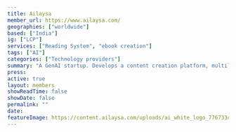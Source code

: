 ```yaml
---
title: Ailaysa
member_url: https://www.ailaysa.com/
geographies: ["worldwide"]
based: ["India"]
ig: ["LCP"] 
services: ["Reading System", "ebook creation"]
tags: ["AI"]
categories: ["Technology providers"]
summary: "A GenAI startup. Develops a content creation platform, multilingual and multimodal; addresses the book publishing segment. Develops an ebook reader with Readium Mobile and Web. The conversational robot Chai reader, is like a virtual bookseller. The application can answer readers' questions about a particular title. The idea is not to broadcast the content of the book, but to answer the question as if someone had read it. The tool, allows you to buy the book via a link to an online marketplace. The company is paid by subscription for this BtoC service, with the publisher paying nothing by securely supplying its titles."
press:
active: true
layout: members
showReadTime: false
showDate: false
permalink: ""
date: 
featureImage: https://content.ailaysa.com/uploads/ai_white_logo_776733cacb.svg
---
```

